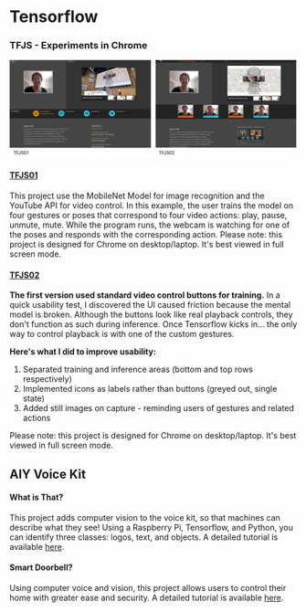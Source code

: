 # Tensorflow

### TFJS - Experiments in Chrome

<img src = "ScreenShotX2.png" />

#### <a href="https://LizMyers.github.io/tfjs01/" target="_new"> TFJS01 </a>

This project use the MobileNet Model for image recognition and the YouTube API for video control. In this example, the user trains the model on four gestures or poses that correspond to four video actions: play, pause, unmute, mute. While the program runs, the webcam is watching for one of the poses and responds with the corresponding action. Please note: this project is designed for Chrome on desktop/laptop. It's best viewed in full screen mode.


#### <a href="https://LizMyers.github.io/tfjs02/" target="_blank">TFJS02</a>

<b>The first version used standard video control buttons for training.</b> In a quick usability test, I discovered the UI caused friction because the mental model is broken. Although the buttons look like real playback controls, they don't function as such during inference. Once Tensorflow kicks in... the only way to control playback is with one of the custom gestures. 

<b>Here's what I did to improve usability:</b>
1. Separated training and inference areas (bottom and top rows respectively)
2. Implemented icons as labels rather than buttons (greyed out, single state)
3. Added still images on capture - reminding users of gestures and related actions

Please note: this project is designed for Chrome on desktop/laptop. It's best viewed in full screen mode.


## AIY Voice Kit 

#### What is That?
This project adds computer vision to the voice kit, so that machines can describe what they see! Using a Raspberry Pi, Tensorflow, and Python, you can identify three classes: logos, text, and objects. A detailed tutorial is available <a href="https://www.hackster.io/elizmyers/add-vision-to-the-aiy-voice-kit-e9ff3d" target="_blank">here</a>.

#### Smart Doorbell?
Using computer voice and vision, this project allows users to control their home with greater ease and security. A detailed tutorial is available <a href="https://www.hackster.io/elizmyers/aiy-smart-doorbell-02d8ad" target="_blank">here</a>.
